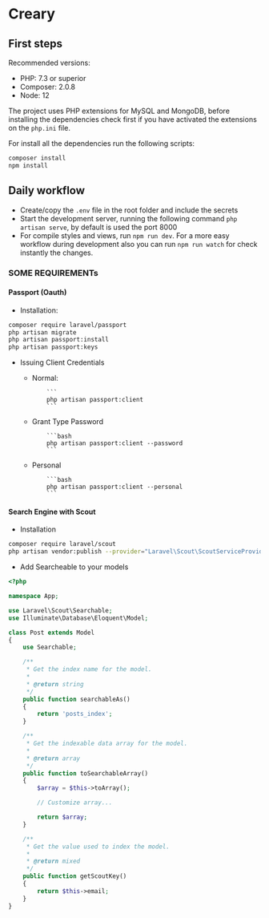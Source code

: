 # Creary

## First steps

Recommended versions:

-   PHP: 7.3 or superior
-   Composer: 2.0.8
-   Node: 12

The project uses PHP extensions for MySQL and MongoDB, before installing the dependencies check first if you have activated the extensions on the `php.ini` file.

For install all the dependencies run the following scripts:

```bash
composer install
npm install
```

## Daily workflow

-   Create/copy the `.env` file in the root folder and include the secrets
-   Start the development server, running the following command `php artisan serve`, by default is used the port 8000
-   For compile styles and views, run `npm run dev`. For a more easy workflow during development also you can run `npm run watch` for check instantly the changes.

### SOME REQUIREMENTs

#### Passport (Oauth)

-   Installation:

```bash
composer require laravel/passport
php artisan migrate
php artisan passport:install
php artisan passport:keys
```

-   Issuing Client Credentials

    -   Normal:

                ```
                php artisan passport:client
                ```

    -   Grant Type Password

                ```bash
                php artisan passport:client --password
                ```

    -   Personal

                ```bash
                php artisan passport:client --personal
                ```

#### Search Engine with Scout

-   Installation

```bash
composer require laravel/scout
php artisan vendor:publish --provider="Laravel\Scout\ScoutServiceProvider"


```

-   Add Searcheable to your models

```php
<?php

namespace App;

use Laravel\Scout\Searchable;
use Illuminate\Database\Eloquent\Model;

class Post extends Model
{
    use Searchable;

    /**
     * Get the index name for the model.
     *
     * @return string
     */
    public function searchableAs()
    {
        return 'posts_index';
    }

    /**
     * Get the indexable data array for the model.
     *
     * @return array
     */
    public function toSearchableArray()
    {
        $array = $this->toArray();

        // Customize array...

        return $array;
    }

    /**
     * Get the value used to index the model.
     *
     * @return mixed
     */
    public function getScoutKey()
    {
        return $this->email;
    }
}
```
